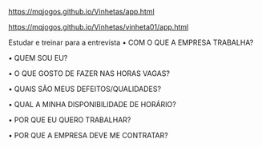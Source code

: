 https://mqjogos.github.io/Vinhetas/app.html

https://mqjogos.github.io/Vinhetas/vinheta01/app.html


Estudar e treinar para a entrevista
• COM O QUE A EMPRESA TRABALHA?

• QUEM SOU EU?

• O QUE GOSTO DE FAZER NAS HORAS VAGAS?

• QUAIS SÃO MEUS DEFEITOS/QUALIDADES?

• QUAL A MINHA DISPONIBILIDADE DE HORÁRIO?

• POR QUE EU QUERO TRABALHAR?

• POR QUE A EMPRESA DEVE ME CONTRATAR?
